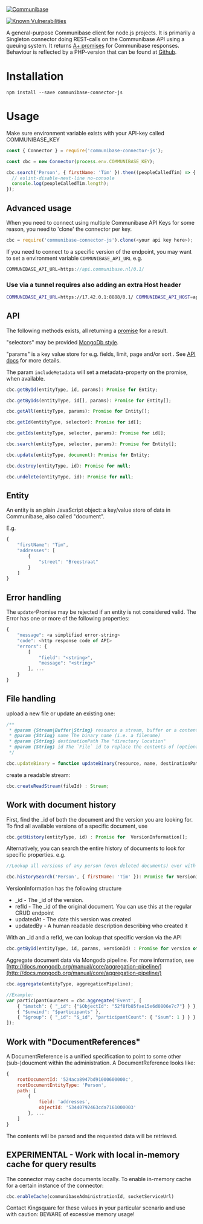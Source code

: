 [![Communibase](https://www.communibase.nl/img/siteLogo.png)](https://www.communibase.nl)

[![Known Vulnerabilities](https://snyk.io/test/github/kingsquare/communibase-connector-js/badge.svg)](https://snyk.io/test/github/kingsquare/communibase-connector-js)

A general-purpose Communibase client for node.js projects. It is primarily a Singleton connector doing REST-calls on the Communibase API using a queuing system. It returns [A+ promises](https://github.com/promises-aplus/promises-spec) for Communibase responses. Behaviour is reflected by a PHP-version that can be found at [Github](https://github.com/kingsquare/communibase-connector-js).

Installation
============

```
npm install --save communibase-connector-js
```

Usage
=====

Make sure environment variable exists with your API-key called COMMUNIBASE_KEY

```js
const { Connector } = require('communibase-connector-js');

const cbc = new Connector(process.env.COMMUNIBASE_KEY);

cbc.search('Person', { firstName: 'Tim' }).then((peopleCalledTim) => {
  // eslint-disable-next-line no-console
  console.log(peopleCalledTim.length);
});
```

Advanced usage
--

When you need to connect using multiple Communibase API Keys for some reason, you need to 'clone' the connector per key.

```js
cbc = require('communibase-connector-js').clone(<your api key here>);
```

If you need to connect to a specific version of the endpoint, you may want to set a environment variable ```COMMUNIBASE_API_URL``` e.g.

```js
COMMUNIBASE_API_URL=https://api.communibase.nl/0.1/
```

### Use via a tunnel requires also adding an extra Host header

```bash
COMMUNIBASE_API_URL=https://17.42.0.1:8888/0.1/ COMMUNIBASE_API_HOST=api.communibase.nl node script.js
```

API
--

The following methods exists, all returning a [promise](https://github.com/petkaantonov/bluebird/blob/master/API.md#new-promisefunctionfunction-resolve-function-reject-resolver--promise) for a result.

"selectors" may be provided [MongoDb style](http://docs.mongodb.org/manual/reference/method/db.collection.find/#db.collection.find).

"params" is a key value store for e.g. fields, limit, page and/or sort . See [API docs](https://api.communibase.nl/docs/) for more details.

The param ```includeMetadata``` will set a metadata-property on the promise, when available.

```js
cbc.getById(entityType, id, params): Promise for Entity;

cbc.getByIds(entityType, id[], params): Promise for Entity[];

cbc.getAll(entityType, params): Promise for Entity[];

cbc.getId(entityType, selector): Promise for id[];

cbc.getIds(entityType, selector, params): Promise for id[];

cbc.search(entityType, selector, params): Promise for Entity[];

cbc.update(entityType, document): Promise for Entity;

cbc.destroy(entityType, id): Promise for null;

cbc.undelete(entityType, id): Promise for null;
```

Entity
--
An entity is an plain JavaScript object: a key/value store of data in Communibase, also called "document".

E.g.

```js
{
	"firstName": "Tim",
	"addresses": [
		{
			"street": "Breestraat"
		}
	]
}

```

Error handling
--

The ```update```-Promise may be rejected if an entity is not considered valid. The Error has one or more of the following properties:

```js
{
	"message": <a simplified error-string>
	"code": <http response code of API>
	"errors": {
		[
			"field": "<string>",
			"message": "<string>"
		], ...
	}
}
```

File handling
--

upload a new file or update an existing one:

```js
/**
 * @param {Stream|Buffer|String} resource a stream, buffer or a content-string
 * @param {String} name The binary name (i.e. a filename)
 * @param {String} destinationPath The "directory location"
 * @param {String} id The `File` id to replace the contents of (optional; if not set then creates a new File)
 */

cbc.updateBinary = function updateBinary(resource, name, destinationPath, id) {
```

create a readable stream:

```js
cbc.createReadStream(fileId) : Stream;
```

Work with document history
--

First, find the _id of both the document and the version you are looking for. To find all available versions of a specific document, use

```js
cbc.getHistory(entityType, id) : Promise for  VersionInformation[];
```

Alternatively, you can search the entire history of documents to look for specific properties. e.g.

```js
//Lookup all versions of any person (even deleted documents) ever with first name Tim.

cbc.historySearch('Person', { firstName: 'Tim' }): Promise for VersionInformation[]
```

VersionInformation has the following structure
* _id - The _id of the version.
* refId - The _id of the original document. You can use this at the regular CRUD endpoint
* updatedAt - The date this version was created
* updatedBy - A human readable description describing who created it

With an _id and a refId, we can lookup that specific version via the API

```js
cbc.getById(entityType, id, params, versionId) : Promise for version of document;
```

Aggregate document data via Mongodb pipeline. For more information, see
[http://docs.mongodb.org/manual/core/aggregation-pipeline/](http://docs.mongodb.org/manual/core/aggregation-pipeline/)

```js
cbc.aggregate(entityType, aggregationPipeline);

//Example:
var participantCounters = cbc.aggregate('Event', [
	{ "$match": { "_id": {"$ObjectId": "52f8fb85fae15e6d0806e7c7"} } },
	{ "$unwind": "$participants" },
	{ "$group": { "_id": "$_id", "participantCount": { "$sum": 1 } } }
]);
```

Work with "DocumentReferences"
--

A DocumentReference is a unified specification to point to some other (sub-)doucment
within the administration. A DocumentReference looks like:

```js
{
	rootDocumentId: '524aca8947bd91000600000c',
	rootDocumentEntityType: 'Person',
	path: [
		{
			field: 'addresses',
			objectId: '53440792463cda7161000003'
		}, ...
	]
}
```

The contents will be parsed and the requested data will be retrieved.

EXPERIMENTAL - Work with local in-memory cache for query results
--

The connector may cache documents locally. To enable in-memory cache for a certain instance of the connector:

```js
cbc.enableCache(communibaseAdministrationId, socketServiceUrl)
```

Contact Kingsquare for these values in your particular scenario and use with caution: BEWARE of excessive memory usage!
